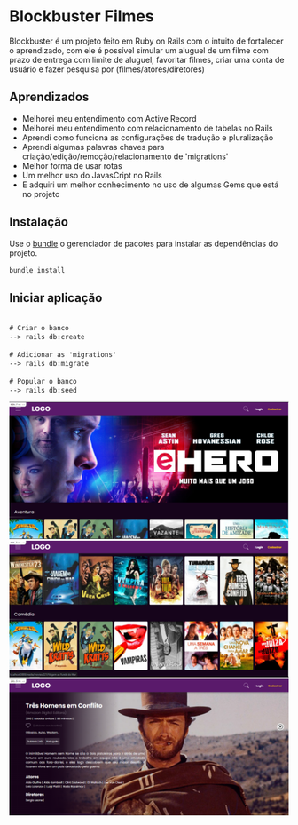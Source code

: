 
# Blockbuster Filmes

Blockbuster é um projeto feito em Ruby on Rails com o intuito de fortalecer o aprendizado, com ele é possível simular um aluguel de um filme com prazo de entrega com limite de aluguel, favoritar filmes, criar uma conta de usuário e fazer pesquisa por (filmes/atores/diretores)

## Aprendizados
- Melhorei meu entendimento com Active Record
- Melhorei meu entendimento com relacionamento de tabelas no Rails
- Aprendi como funciona as configurações de tradução e pluralização
- Aprendi algumas palavras chaves para criação/edição/remoção/relacionamento de 'migrations'
- Melhor forma de usar rotas
- Um melhor uso do JavasCript no Rails
- E adquiri um melhor conhecimento no uso de algumas Gems que está no projeto


## Instalação
Use o [bundle](https://bundler.io/guides/rails.html) o gerenciador de pacotes para instalar as dependências do projeto.


```bash
bundle install
```

## Iniciar aplicação

```rails

# Criar o banco
--> rails db:create

# Adicionar as 'migrations'
--> rails db:migrate

# Popular o banco
--> rails db:seed
```

![](./image-1.PNG)
![alt text](./image-2.PNG)
![alt text](./image-3.PNG)
